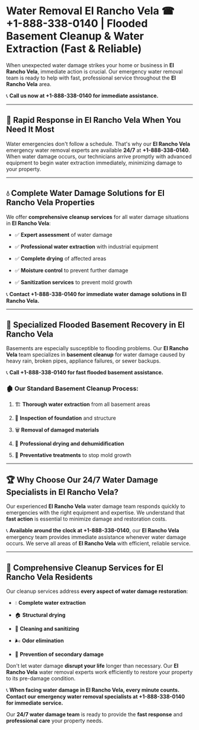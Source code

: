 # Water Removal El Rancho Vela ☎ +1-888-338-0140 | Flooded Basement Cleanup & Water Extraction (Fast & Reliable)

When unexpected water damage strikes your home or business in **El Rancho Vela**, immediate action is crucial. Our emergency water removal team is ready to help with fast, professional service throughout the **El Rancho Vela** area. 

📞 **Call us now at +1-888-338-0140 for immediate assistance.**
---
## 🚀 Rapid Response in El Rancho Vela When You Need It Most
Water emergencies don't follow a schedule. That's why our **El Rancho Vela** emergency water removal experts are available **24/7** at **+1-888-338-0140**. When water damage occurs, our technicians arrive promptly with advanced equipment to begin water extraction immediately, minimizing damage to your property.
---
## 💧 Complete Water Damage Solutions for El Rancho Vela Properties
We offer **comprehensive cleanup services** for all water damage situations in **El Rancho Vela**:
- ✅ **Expert assessment** of water damage  
- ✅ **Professional water extraction** with industrial equipment  
- ✅ **Complete drying** of affected areas  
- ✅ **Moisture control** to prevent further damage  
- ✅ **Sanitization services** to prevent mold growth  
📞 **Contact +1-888-338-0140 for immediate water damage solutions in El Rancho Vela.**
---
## 🌊 Specialized Flooded Basement Recovery in El Rancho Vela
Basements are especially susceptible to flooding problems. Our **El Rancho Vela** team specializes in **basement cleanup** for water damage caused by heavy rain, broken pipes, appliance failures, or sewer backups. 
📞 **Call +1-888-338-0140 for fast flooded basement assistance.**
### 🏚️ Our Standard Basement Cleanup Process:
1. 🏗️ **Thorough water extraction** from all basement areas  
2. 🔎 **Inspection of foundation** and structure  
3. 🗑️ **Removal of damaged materials**  
4. 💨 **Professional drying and dehumidification**  
5. 🚫 **Preventative treatments** to stop mold growth  
---
## 🏆 Why Choose Our 24/7 Water Damage Specialists in El Rancho Vela?
Our experienced **El Rancho Vela** water damage team responds quickly to emergencies with the right equipment and expertise. We understand that **fast action** is essential to minimize damage and restoration costs.
📞 **Available around the clock at +1-888-338-0140**, our **El Rancho Vela** emergency team provides immediate assistance whenever water damage occurs. We serve all areas of **El Rancho Vela** with efficient, reliable service.
---
## 🧹 Comprehensive Cleanup Services for El Rancho Vela Residents
Our cleanup services address **every aspect of water damage restoration**:
- 💧 **Complete water extraction**  
- 🏠 **Structural drying**  
- 🧼 **Cleaning and sanitizing**  
- 🌬️ **Odor elimination**  
- 🚫 **Prevention of secondary damage**  
Don't let water damage **disrupt your life** longer than necessary. Our **El Rancho Vela** water removal experts work efficiently to restore your property to its pre-damage condition.
📞 **When facing water damage in El Rancho Vela, every minute counts. Contact our emergency water removal specialists at +1-888-338-0140 for immediate service.**
Our **24/7 water damage team** is ready to provide the **fast response** and **professional care** your property needs.
